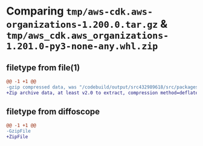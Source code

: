 # Comparing `tmp/aws-cdk.aws-organizations-1.200.0.tar.gz` & `tmp/aws_cdk.aws_organizations-1.201.0-py3-none-any.whl.zip`

## filetype from file(1)

```diff
@@ -1 +1 @@
-gzip compressed data, was "/codebuild/output/src432989618/src/packages/@aws-cdk/aws-organizations/dist/python/aws-cdk.aws-organizations-1.200.0.tar", last modified: Wed Apr 26 19:54:31 2023, max compression
+Zip archive data, at least v2.0 to extract, compression method=deflate
```

## filetype from diffoscope

```diff
@@ -1 +1 @@
-GzipFile
+ZipFile
```


